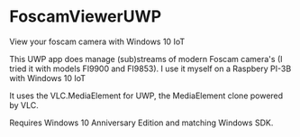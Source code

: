 # FoscamViewerUWP
View your foscam camera with Windows 10 IoT

This UWP app does manage (sub)streams of modern Foscam camera's (I tried it with models FI9900 and FI9853). I use it myself on a Raspbery PI-3B with Windows 10 IoT

It uses the VLC.MediaElement for UWP, the MediaElement clone powered by VLC.

Requires Windows 10 Anniversary Edition and matching Windows SDK.

